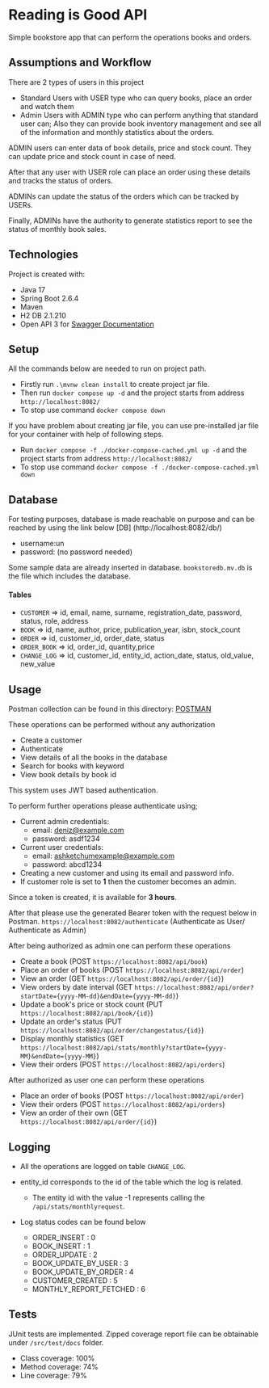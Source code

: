 # Reading is Good API

Simple bookstore app that can perform the operations books and orders.

## Assumptions and Workflow

There are 2 types of users in this project
* Standard Users with USER type who can query books, place an order and watch them
* Admin Users with ADMIN type who can perform anything that standard user can; Also they can provide book inventory management and see all of the information and monthly statistics about the orders.

ADMIN users can enter data of book details, price and stock count. They can update price and stock count in case of need.

After that any user with USER role can place an order using these details and tracks the status of orders.

ADMINs can update the status of the orders which can be tracked by USERs.

Finally, ADMINs have the authority to generate statistics report to see the status of monthly book sales.



## Technologies
Project is created with:
* Java 17
* Spring Boot 2.6.4
* Maven
* H2 DB 2.1.210
* Open API 3 for [Swagger Documentation]

[Swagger Documentation]: http://localhost:8082/swagger-ui/index.html
## Setup
All the commands below are needed to run on project path.
* Firstly run `.\mvnw clean install` to create project jar file.
* Then run `docker compose up -d` and the project starts from address `http://localhost:8082/`
* To stop use command `docker compose down`

If you have problem about creating jar file, you can use pre-installed jar file for your container with help of following steps.
* Run `docker compose -f ./docker-compose-cached.yml up -d` and the project starts from address `http://localhost:8082/`
* To stop use command `docker compose -f ./docker-compose-cached.yml  down`

## Database
For testing purposes, database is made reachable on purpose and can be reached
by using the link below
[DB] (http://localhost:8082/db/)
* username:un
* password: (no password needed)

Some sample data are already inserted in database.
`bookstoredb.mv.db` is the file which includes the database.

#### Tables 
* `CUSTOMER` => id, email, name, surname, registration_date, password, status, role, address
* `BOOK` => id, name, author, price, publication_year, isbn, stock_count
* `ORDER` => id, customer_id, order_date, status
* `ORDER_BOOK` => id, order_id, quantity,price
* `CHANGE_LOG` => id, customer_id, entity_id, action_date, status, old_value, new_value

## Usage
Postman collection can be found in this directory:
[POSTMAN]

[POSTMAN]: https://github.com/denizei/readingisgood/blob/main/readingisgood_postman_collection.json

These operations can be performed without any authorization
* Create a customer
* Authenticate
* View details of all the books in the database
* Search for books with keyword
* View book details by book id

This system uses JWT based authentication.

To perform further operations please authenticate using;
* Current admin credentials:
  * email: deniz@example.com
  * password: asdf1234
* Current user credentials:
  * email: ashketchumexample@example.com
  * password: abcd1234
* Creating a new customer and using its email and password info.
* If customer role is set to **1** then the customer becomes an admin.

Since a token is created, it is available for **3 hours**. 

After that please use the generated Bearer token with the request below in Postman.
`https://localhost:8082/authenticate` (Authenticate as User/ Authenticate as Admin)

After being authorized as admin one can perform these operations
* Create a book  (POST `https://localhost:8082/api/book`)
* Place an order of books (POST `https://localhost:8082/api/order`)
* View an order (GET `https://localhost:8082/api/order/{id}`)
* View orders by date interval (GET `https://localhost:8082/api/order?startDate={yyyy-MM-dd}&endDate={yyyy-MM-dd}`)
* Update a book's price or stock count (PUT `https://localhost:8082/api/book/{id}`)
* Update an order's status (PUT `https://localhost:8082/api/order/changestatus/{id}`)
* Display monthly statistics (GET `https://localhost:8082/api/stats/monthly?startDate={yyyy-MM}&endDate={yyyy-MM}`)
* View their orders  (POST `https://localhost:8082/api/orders`)


After authorized as user one can perform these operations
* Place an order of books (POST `https://localhost:8082/api/order`)
* View their orders  (POST `https://localhost:8082/api/orders`)
* View an order of their own (GET `https://localhost:8082/api/order/{id}`)

## Logging

* All  the operations are logged on table `CHANGE_LOG`.
* entity_id corresponds to the id of the table which the log is related.
  * The entity id with the value -1 represents calling the `/api/stats/monthlyrequest`.

* Log status codes can be found below
  * ORDER_INSERT : 0
  * BOOK_INSERT : 1
  * ORDER_UPDATE : 2
  * BOOK_UPDATE_BY_USER : 3
  * BOOK_UPDATE_BY_ORDER : 4
  * CUSTOMER_CREATED : 5
  * MONTHLY_REPORT_FETCHED : 6

## Tests
JUnit tests are implemented. Zipped coverage report file can be obtainable under
`/src/test/docs` folder.
* Class coverage: 100%
* Method coverage: 74%
* Line coverage: 79%
